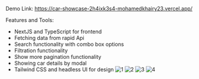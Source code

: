 Demo Link: https://car-showcase-2h4ixk3s4-mohamedkhairy23.vercel.app/

Features and Tools:

- NextJS and TypeScript for frontend
- Fetching data from rapid Api
- Search functionality with combo box options
- Filtration functionality
- Show more pagination functionality
- Showing car details by modal
- Tailwind CSS and headless UI for design 
![1](https://github.com/mohamedkhairy23/car-showcase/assets/82667987/d5a88cad-3041-4a2b-a63b-06440ef1e5a3)
![2](https://github.com/mohamedkhairy23/car-showcase/assets/82667987/5895be8b-2ca9-41f8-819f-d93284a26f3c)
![3](https://github.com/mohamedkhairy23/car-showcase/assets/82667987/659a886e-a8c0-4fae-b740-f0d6237e0a93)
![4](https://github.com/mohamedkhairy23/car-showcase/assets/82667987/46099294-14c6-4a29-b82f-0ee99de154b8)

